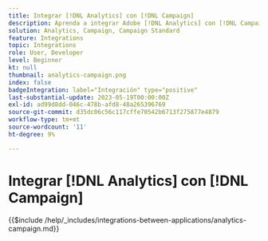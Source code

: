 ```yaml
---
title: Integrar [!DNL Analytics] con [!DNL Campaign]
description: Aprenda a integrar Adobe [!DNL Analytics] con [!DNL Campaign].
solution: Analytics, Campaign, Campaign Standard
feature: Integrations
topic: Integrations
role: User, Developer
level: Beginner
kt: null
thumbnail: analytics-campaign.png
index: false
badgeIntegration: label="Integración" type="positive"
last-substantial-update: 2023-05-19T00:00:00Z
exl-id: ad99d8dd-046c-478b-afd8-48a265396769
source-git-commit: d35dc06c56c117cffe70542b6713f275877e4879
workflow-type: tm+mt
source-wordcount: '11'
ht-degree: 9%

---
```


# Integrar [!DNL Analytics] con [!DNL Campaign]

{{$include /help/_includes/integrations-between-applications/analytics-campaign.md}}
